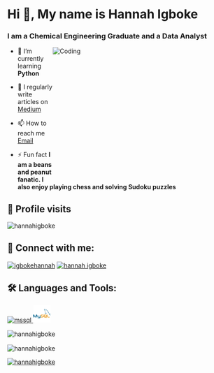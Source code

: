 <h1 align="left">Hi 👋, My name is Hannah Igboke</h1>
<h3 align="left">I am a Chemical Engineering Graduate and a Data Analyst</h3>



<img align="right" alt="Coding" width="400" height="300" src="https://cdn.dribbble.com/users/4055494/screenshots/15215756/media/d2b66c4ca0192aa26d103448b3d1518b.gif">



- 🌱 I’m currently learning **Python**

- 📝 I regularly write articles on [Medium](https://medium.com/@HannahIgboke)

- 📫 How to reach me [Email](danielhannah663@gmail.com)

- ⚡ Fun fact **I am a beans and peanut fanatic. I also enjoy playing chess and solving Sudoku puzzles**

## 🤼 Profile visits

<p align="left"> <img src="https://komarev.com/ghpvc/?username=hannahigboke&label=Profile%20views&color=0e75b6&style=flat" alt="hannahigboke" /> </p>

## 🔗 Connect with me:

<p align="left">
<a href="https://twitter.com/igbokehannah" target="blank"><img align="center" src="https://raw.githubusercontent.com/rahuldkjain/github-profile-readme-generator/master/src/images/icons/Social/twitter.svg" alt="igbokehannah" height="30" width="40" /></a>
<a href="https://linkedin.com/in/hannah igboke" target="blank"><img align="center" src="https://raw.githubusercontent.com/rahuldkjain/github-profile-readme-generator/master/src/images/icons/Social/linked-in-alt.svg" alt="hannah igboke" height="30" width="40" /></a>
</p>


## 🛠 Languages and Tools:

<p align="left"> <a href="https://www.microsoft.com/en-us/sql-server" target="_blank" rel="noreferrer"> <img src="https://www.svgrepo.com/show/303229/microsoft-sql-server-logo.svg" alt="mssql" width="40" height="40"/> </a> <a href="https://www.mysql.com/" target="_blank" rel="noreferrer"> <img src="https://raw.githubusercontent.com/devicons/devicon/master/icons/mysql/mysql-original-wordmark.svg" alt="mysql" width="40" height="40"/> </a> </p>

<p><img align="center" src="https://github-readme-stats.vercel.app/api/top-langs?username=hannahigboke&show_icons=true&locale=en&layout=compact" alt="hannahigboke" /></p>

<p><img align="center" src="https://github-readme-streak-stats.herokuapp.com/?user=hannahigboke&" alt="hannahigboke" /></p>

<p align="left"> <a href="https://github.com/ryo-ma/github-profile-trophy"><img src="https://github-profile-trophy.vercel.app/?username=hannahigboke" alt="hannahigboke" /></a> </p>
